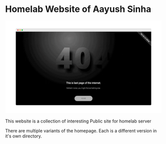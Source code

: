 # Homelab Website of Aayush Sinha

![Hero Slider](https://raw.githubusercontent.com/aayusharyan/last-page-collection/main/repo_assets/slideshow.gif)

This website is a collection of interesting 
Public site for homelab server

There are multiple variants of the homepage. Each is a different version in it's own directory.
